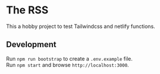 # The RSS

This a hobby project to test Tailwindcss and netlify functions.

## Development

Run `npm run bootstrap` to create a `.env.example` file.  
Run `npm start` and browse `http://localhost:3000`.
